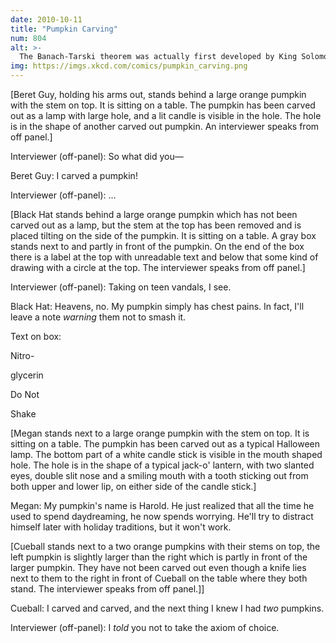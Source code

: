 ```yaml
---
date: 2010-10-11
title: "Pumpkin Carving"
num: 804
alt: >-
  The Banach-Tarski theorem was actually first developed by King Solomon, but his gruesome attempts to apply it set back set theory for centuries.
img: https://imgs.xkcd.com/comics/pumpkin_carving.png
---
```

[Beret Guy, holding his arms out, stands behind a large orange pumpkin with the stem on top. It is sitting on a table. The pumpkin has been carved out as a lamp with large hole, and a lit candle is visible in the hole. The hole is in the shape of another carved out pumpkin. An interviewer speaks from off panel.]

Interviewer (off-panel): So what did you—

Beret Guy: I carved a pumpkin!

Interviewer (off-panel): ...

[Black Hat stands behind a large orange pumpkin which has not been carved out as a lamp, but the stem at the top has been removed and is placed tilting on the side of the pumpkin. It is sitting on a table. A gray box stands next to and partly in front of the pumpkin. On the end of the box there is a label at the top with unreadable text and below that some kind of drawing with a circle at the top. The interviewer speaks from off panel.]

Interviewer (off-panel): Taking on teen vandals, I see.

Black Hat: Heavens, no. My pumpkin simply has chest pains. In fact, I'll leave a note *warning* them not to smash it.

Text on box:

Nitro-

glycerin

Do Not

Shake

[Megan stands next to a large orange pumpkin with the stem on top. It is sitting on a table. The pumpkin has been carved out as a typical Halloween lamp. The bottom part of a white candle stick is visible in the mouth shaped hole. The hole is in the shape of a typical jack-o' lantern, with two slanted eyes, double slit nose and a smiling mouth with a tooth sticking out from both upper and lower lip, on either side of the candle stick.]

Megan: My pumpkin's name is Harold. He just realized that all the time he used to spend daydreaming, he now spends worrying. He'll try to distract himself later with holiday traditions, but it won't work.

[Cueball stands next to a two orange pumpkins with their stems on top, the left pumpkin is slightly larger than the right which is partly in front of the larger pumpkin. They have not been carved out even though a knife lies next to them to the right in front of Cueball on the table where they both stand. The interviewer speaks from off panel.]]

Cueball: I carved and carved, and the next thing I knew I had *two* pumpkins.

Interviewer (off-panel): I *told* you not to take the axiom of choice.